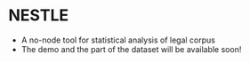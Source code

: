 # NESTLE
- A no-node tool for statistical analysis of legal corpus
- The demo and the part of the dataset will be available soon!
